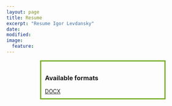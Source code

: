 ```yaml
---
layout: page
title: Resume 
excerpt: "Resume Igor Levdansky"
date: 
modified:
image:
  feature:
---
```

<style>
.center {
    margin: auto;
    width: 60%;
    border: 3px solid #73AD21;
    padding: 10px;
}
</style>

<div class="center">
<h3>Available formats</h3>
<a markdown="0" href="https://github.com/yungkee/yungkee.github.io/raw/master/resume/resume_levdansky.docx" class="btn">DOCX</a>
</div>